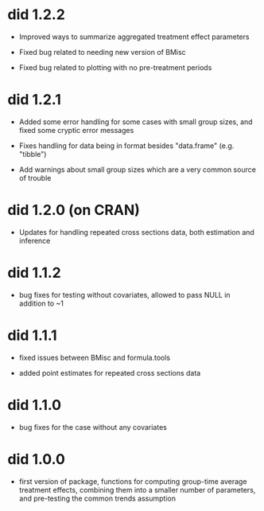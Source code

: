 # did 1.2.2 
  * Improved ways to summarize aggregated treatment effect parameters

  * Fixed bug related to needing new version of BMisc

  * Fixed bug related to plotting with no pre-treatment periods

# did 1.2.1 
  * Added some error handling for some cases with small group sizes, and fixed some cryptic error messages

  * Fixes handling for data being in format besides "data.frame" (e.g. "tibble")

  * Add warnings about small group sizes which are a very common source of trouble

# did 1.2.0 (on CRAN)

  * Updates for handling repeated cross sections data, both estimation and inference

# did 1.1.2

  * bug fixes for testing without covariates, allowed to pass NULL in addition to ~1

# did 1.1.1

  * fixed issues between BMisc and formula.tools

  * added point estimates for repeated cross sections data

# did 1.1.0

  * bug fixes for the case without any covariates

# did 1.0.0

  * first version of package, functions for computing group-time average treatment effects, combining them into a smaller number of parameters, and pre-testing the common trends assumption



